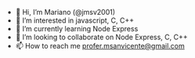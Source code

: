 - 👋 Hi, I’m Mariano (@jmsv2001)
- 👀 I’m interested in javascript, C, C++
- 🌱 I’m currently learning Node Express
- 💞️ I’m looking to collaborate on Node Express, C, C++
- 📫 How to reach me profer.msanvicente@gmail.com

<!---
jmsv2001/jmsv2001 is a ✨ special ✨ repository because its `README.md` (this file) appears on your GitHub profile.
You can click the Preview link to take a look at your changes.
--->
